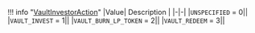 !!! info "[VaultInvestorAction](/../../schemas/vault_investor_action)"
    |Value| Description |
    |-|-|
    |`UNSPECIFIED` = 0||
    |`VAULT_INVEST` = 1||
    |`VAULT_BURN_LP_TOKEN` = 2||
    |`VAULT_REDEEM` = 3||

